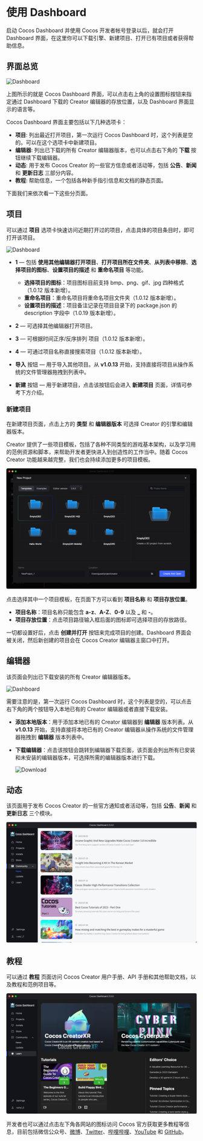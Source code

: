 # 使用 Dashboard

启动 Cocos Dashboard 并使用 Cocos 开发者帐号登录以后，就会打开 Dashboard 界面，在这里你可以下载引擎、新建项目、打开已有项目或者获得帮助信息。

## 界面总览

![Dashboard](index/dashboard-editor.png)

上图所示的就是 Cocos Dashboard 界面，可以点击右上角的设置图标按钮来指定通过 Dashboard 下载的 Creator 编辑器的存放位置，以及 Dashboard 界面显示的语言等。

Cocos Dashboard 界面主要包括以下几种选项卡：

- **项目**: 列出最近打开项目，第一次运行 Cocos Dashboard 时，这个列表是空的。可以在这个选项卡中新建项目。
- **编辑器**: 列出已下载的所有 Creator 编辑器版本，也可以点击右下角的 **下载** 按钮继续下载编辑器。
- **动态**: 用于发布 Cocos Creator 的一些官方信息或者活动等，包括 **公告**、**新闻** 和 **更新日志** 三部分内容。
- **教程**: 帮助信息，一个包括各种新手指引信息和文档的静态页面。

下面我们来依次看一下这些分页面。

## 项目

可以通过 **项目** 选项卡快速访问近期打开过的项目，点击具体的项目条目时，即可打开该项目。

![Dashboard](index/project-window.png)

- **1** — 包括 **使用其他编辑器打开项目**、**打开项目所在文件夹**、**从列表中移除**、**选择项目的图标**、**设置项目的描述** 和 **重命名项目** 等功能。
    - **选择项目的图标**：项目图标目前支持 bmp、png、gif、jpg 四种格式（1.0.12 版本新增）。
    - **重命名项目**：重命名项目将重命名项目文件夹（1.0.12 版本新增）。
    - **设置项目的描述**：项目备注记录在项目目录下的 package.json 的 description 字段中（1.0.19 版本新增）。
- **2** — 可选择其他编辑器打开项目。
- **3** — 可根据时间正序/反序排列    项目（1.0.12 版本新增）。
- **4** — 可通过项目名称直接搜索项目（1.0.12 版本新增）。

- **导入** 按钮 — 用于导入其他项目。从 **v1.0.13** 开始，支持直接将项目从操作系统的文件管理器拖拽到列表中。
- **新建** 按钮 — 用于新建项目，点击该按钮后会进入 **新建项目** 页面，详情可参考下方介绍。

### 新建项目

在新建项目页面，点击上方的 **类型** 和 **编辑器版本** 可选择 Creator 的引擎和编辑器版本。

Creator 提供了一些项目模板，包括了各种不同类型的游戏基本架构，以及学习用的范例资源和脚本，来帮助开发者更快进入到创造性的工作当中。随着 Cocos Creator 功能越来越完整，我们也会持续添加更多的项目模板。

![Dashboard](index/add-project.png)

点击选择其中一个项目模板，在页面下方可以看到 **项目名称** 和 **项目存放位置**。
- **项目名称**：项目名称只能包含 **a-z**、**A-Z**、**0-9** 以及 **_** 和 **-**。
- **项目存放位置**：点击项目路径输入框后面的图标即可选择项目的存放路径。

一切都设置好后，点击 **创建并打开** 按钮来完成项目的创建。Dashboard 界面会被关闭，然后新创建的项目会在 Cocos Creator 编辑器主窗口中打开。

## 编辑器

该页面会列出已下载安装的所有 Creator 编辑器版本。

![Dashboard](index/dashboard-editor.png)

需要注意的是，第一次运行 Cocos Dashboard 时，这个列表是空的，可以点击右下角的两个按钮导入本地已有的 Creator 编辑器或者直接下载安装。

- **添加本地版本**：用于添加本地已有的 Creator 编辑器到 **编辑器** 版本列表。从 **v1.0.13** 开始，支持直接将本地已有的 Creator 编辑器从操作系统的文件管理器拖拽到 **编辑器** 版本列表中。
- **下载编辑器**：点击该按钮会跳转到编辑器下载页面，该页面会列出所有已安装和未安装的编辑器版本，可选择所需的编辑器版本进行下载。

  ![Download](index/dashboard-download.png)

## 动态

该页面用于发布 Cocos Creator 的一些官方通知或者活动等，包括 **公告**、**新闻** 和 **更新日志** 三个模块。

![community](index/community.png)

## 教程

可以通过 **教程** 页面访问 Cocos Creator 用户手册、API 手册和其他帮助文档，以及教程和范例项目等。

![learn](index/learn.png)

开发者也可以通过点击左下角各网站的图标访问 Cocos 官方获取更多教程等信息，目前包括微信公众号、[微博](https://weibo.com/cocos2dx)、[Twitter](https://twitter.com/cocos2dx)、[哔哩哔哩](https://space.bilibili.com/491120849)、[YouTube](https://www.youtube.com/channel/UCAsPLdpiAQbFuYqiZvi0P5A) 和 [GitHub](https://github.com/cocos-creator/engine)。
